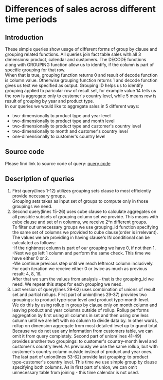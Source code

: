 # Differences of sales across different time periods
## Introduction
These simple queries show usage of different forms of group by clause and grouping related functions. 
All queries join fact table sales with all 3 dimensions: product, calendar and customers.
The DECODE functions along with GROUPING function allow us to identify, if the column is part of specific grouping for that row.  
When that is true, grouping function returns 0 and result of decode function is column value. Otherwise grouping function returns 1 and decode function gives us text we specified as output.
Grouping ID helps us to identify grouping applied to paricular row of result set, for example value 14 tells us the row is aggregate only to customer's country level, while 5 means row is result of grouping by year and product type.  
In our queries we would like to aggregate sales in 5 different ways:
  - two-dimensionally to product type and year level
  - two-dimensionally to product type and month level
  - two-dimensionally to product type and customer's country level
  - two-dimensionally to month and customer's country level
  - one-dimensionally to customer's country level
## Source code
Please find link to source code of query: [query code](https://github.com/PiotrBelniak/SQL-queries/blob/main/source_code/example_of_using_grouping_sets.sql)

## Description of queries
1. First query(lines 1-12) utilizes grouping sets clause to most efficiently provide necessary groups.  
   Grouping sets takes as input set of groups to compute only in those groupings we need.
2. Second query(lines 15-26) uses cube clause to calculate aggregates on all possible subsets of grouping column set we provide.
   This means with cube clause and set of n columns, we receive 2^n different groups.  
   To filter out unnecessary groups we use grouping_id function specifying the same set of columns we provided to cube clause(order is irrelevant).
   The values we are providing in having clause's IN conditional can be calculated as follows:  
   -If the rightmost column is part of our grouping we have 0, if not then 1.  
   -Next we go left 1 column and perform the same check. This time we have either 0 or 2.  
   -We continue previous step until we reach leftmost column inclusively. For each iteration we receive either 0 or twice as much as previous result: 4, 8, 16.  
   After that we sum the values from analysis - that is the grouping_id we need. We repeat this steps for each grouping we need.
3. Last version of query(lines 29-62) uses combination of unions of result set and partial rollups.
   First part of union(lines 29-37) provides two groupings: to product type-year level and product type-month level.  
   We do this by using rollup in group by clause only on month column and leaving product and year columns outside of rollup.
   Rollup performs aggregation by first using all columns in set and then using one less column until we are left with no column to divide data by.
   In other words, rollup on dimension aggregate from most detailed level up to grand total.
   Because we do not use any information from customers table, we can omit it from query completely.
   Second part of union(lines 41-49) provides another two groupings: to customer's country-month level and customer's country level.
   As previously we use the same rollup, but with customer's country column outside instead of product and year ones.
   The last part of union(lines 53-62) provide last grouping: to product type-customer's country level.
   This time we use simple group by clause specifying both columns.
   As in first part of union, we can omit unnecessary table from joining - this time calendar is not used.
